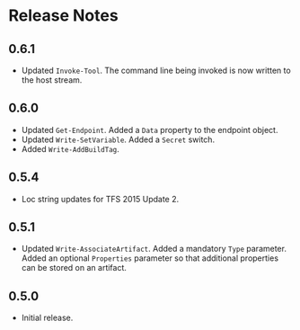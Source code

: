 # Release Notes

## 0.6.1
 * Updated `Invoke-Tool`. The command line being invoked is now written to the host stream.

## 0.6.0
 * Updated `Get-Endpoint`. Added a `Data` property to the endpoint object.
 * Updated `Write-SetVariable`. Added a `Secret` switch.
 * Added `Write-AddBuildTag`.

## 0.5.4
 * Loc string updates for TFS 2015 Update 2.

## 0.5.1
 * Updated `Write-AssociateArtifact`. Added a mandatory `Type` parameter. Added an optional `Properties` parameter so that additional properties can be stored on an artifact.

## 0.5.0
 * Initial release.
